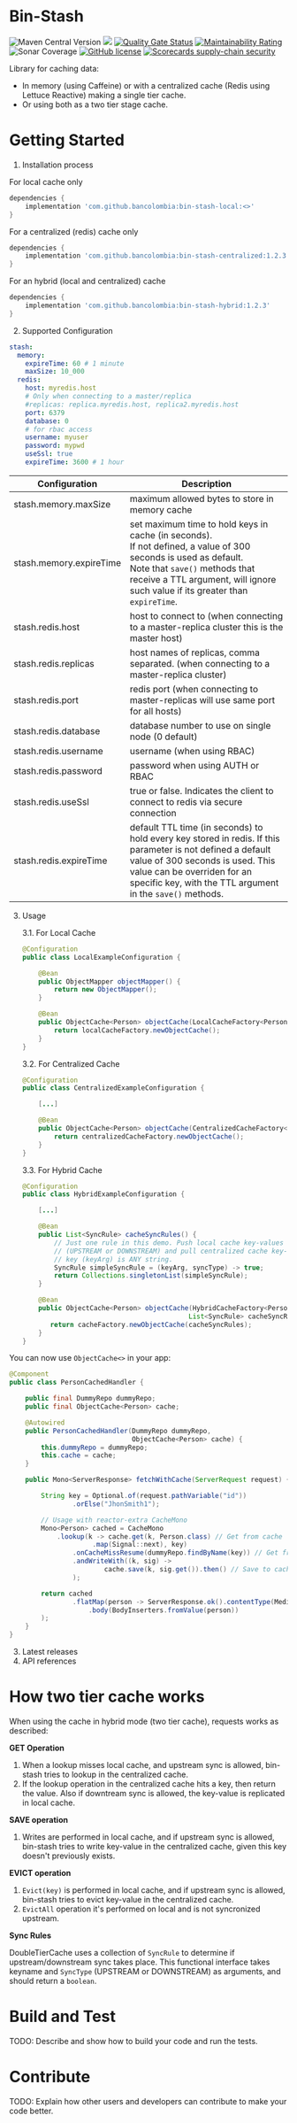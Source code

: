 # Bin-Stash 

![Maven Central Version](https://img.shields.io/maven-central/v/com.github.bancolombia/bin-stash-local)
![](https://github.com/bancolombia/bin-stash/workflows/Java%20CI%20with%20Gradle/badge.svg)
[![Quality Gate Status](https://sonarcloud.io/api/project_badges/measure?project=bancolombia_bin-stash&metric=alert_status)](https://sonarcloud.io/dashboard?id=bancolombia_bin-stash)
[![Maintainability Rating](https://sonarcloud.io/api/project_badges/measure?project=bancolombia_bin-stash&metric=sqale_rating)](https://sonarcloud.io/dashboard?id=bancolombia_bin-stash)
![Sonar Coverage](https://img.shields.io/sonar/coverage/bancolombia_bin-stash?server=https%3A%2F%2Fsonarcloud.io)
[![GitHub license](https://img.shields.io/github/license/Naereen/StrapDown.js.svg)](https://github.com/bancolombia/bin-stash/blob/master/LICENSE)
[![Scorecards supply-chain security](https://github.com/bancolombia/bin-stash/actions/workflows/scorecards-analysis.yml/badge.svg)](https://github.com/bancolombia/bin-stash/actions/workflows/scorecards-analysis.yml)

Library for caching data:

- In memory (using Caffeine) or with a centralized cache (Redis using Lettuce Reactive) making a single tier cache.
- Or using both as a two tier stage cache.

# Getting Started

1.	Installation process

For local cache only

```gradle
dependencies {
    implementation 'com.github.bancolombia:bin-stash-local:<>'
}
```

For a centralized (redis) cache only

```gradle
dependencies {
    implementation 'com.github.bancolombia:bin-stash-centralized:1.2.3'
}
```

For an hybrid (local and centralized) cache

```gradle
dependencies {
    implementation 'com.github.bancolombia:bin-stash-hybrid:1.2.3'
}
```

2.	Supported Configuration

```yaml
stash:
  memory:
    expireTime: 60 # 1 minute
    maxSize: 10_000
  redis:
    host: myredis.host
    # Only when connecting to a master/replica
    #replicas: replica.myredis.host, replica2.myredis.host
    port: 6379
    database: 0
    # for rbac access
    username: myuser
    password: mypwd
    useSsl: true
    expireTime: 3600 # 1 hour
```

| Configuration            | Description                                                                                                                                                                                                                                  |
--------------------------|----------------------------------------------------------------------------------------------------------------------------------------------------------------------------------------------------------------------------------------------
| stash.memory.maxSize     | maximum allowed bytes to store in memory cache                                                                                                                                                                                               |
| stash.memory.expireTime | set maximum time to hold keys in cache (in seconds).<br/> If not defined, a value of 300 seconds is used as default.<br/>Note that `save()` methods that receive a TTL argument, will ignore such value if its greater than `expireTime`.   |
| stash.redis.host         | host to connect to (when connecting to a master-replica cluster this is the master host)                                                                                                                                                     |
| stash.redis.replicas     | host names of replicas, comma separated. (when connecting to a master-replica cluster)                                                                                                                                                       |
| stash.redis.port         | redis port (when connecting to master-replicas will use same port for all hosts)                                                                                                                                                             |
| stash.redis.database     | database number to use on single node (0 default)                                                                                                                                                                                            |
| stash.redis.username     | username (when using RBAC)                                                                                                                                                                                                                   |
| stash.redis.password     | password when using AUTH or RBAC                                                                                                                                                                                                             |
| stash.redis.useSsl       | true or false. Indicates the client to connect to redis via secure connection                                                                                                                                                                |
| stash.redis.expireTime  | default TTL time (in seconds) to hold every key stored in redis. If this parameter is not defined a default value of 300 seconds is used. This value can be overriden for an specific key, with the TTL argument in the `save()` methods. |


3. Usage

    3.1. For Local Cache

    ```java
    @Configuration
    public class LocalExampleConfiguration {
    
        @Bean
        public ObjectMapper objectMapper() {
            return new ObjectMapper();
        }
    
        @Bean
        public ObjectCache<Person> objectCache(LocalCacheFactory<Person> localCacheFactory) {
            return localCacheFactory.newObjectCache();
        }
    }
    ```

   3.2. For Centralized Cache

    ```java
    @Configuration
    public class CentralizedExampleConfiguration {
    
        [...]
    
        @Bean
        public ObjectCache<Person> objectCache(CentralizedCacheFactory<> centralizedCacheFactory) {
            return centralizedCacheFactory.newObjectCache();
        }
    }
    ```

   3.3. For Hybrid Cache

    ```java
    @Configuration
    public class HybridExampleConfiguration {
    
        [...]
    
        @Bean
        public List<SyncRule> cacheSyncRules() {
            // Just one rule in this demo. Push local cache key-values to centralized cache, disregarding syncType 
            // (UPSTREAM or DOWNSTREAM) and pull centralized cache key-values to local cache when affected 
            // key (keyArg) is ANY string.
            SyncRule simpleSyncRule = (keyArg, syncType) -> true;
            return Collections.singletonList(simpleSyncRule);
        }  
    
        @Bean
        public ObjectCache<Person> objectCache(HybridCacheFactory<Person> cacheFactory,
                                              List<SyncRule> cacheSyncRules) {
           return cacheFactory.newObjectCache(cacheSyncRules);
        }
    }
    ```
   
You can now use `ObjectCache<>` in your app:

```java
@Component
public class PersonCachedHandler {

    public final DummyRepo dummyRepo;
    public final ObjectCache<Person> cache;

    @Autowired
    public PersonCachedHandler(DummyRepo dummyRepo,
                               ObjectCache<Person> cache) {
        this.dummyRepo = dummyRepo;
        this.cache = cache;
    }

    public Mono<ServerResponse> fetchWithCache(ServerRequest request) {

        String key = Optional.of(request.pathVariable("id"))
                .orElse("JhonSmith1");

        // Usage with reactor-extra CacheMono
        Mono<Person> cached = CacheMono
            .lookup(k -> cache.get(k, Person.class) // Get from cache
                     .map(Signal::next), key)
                .onCacheMissResume(dummyRepo.findByName(key)) // Get from some db repo
                .andWriteWith((k, sig) ->
                        cache.save(k, sig.get()).then() // Save to cache
                );

        return cached
                .flatMap(person -> ServerResponse.ok().contentType(MediaType.APPLICATION_JSON)
                    .body(BodyInserters.fromValue(person))
        );
    }
}
```
3.	Latest releases
4.	API references

# How two tier cache works

When using the cache in hybrid mode (two tier cache), requests works as described:

**GET Operation**

1. When a lookup misses local cache, and upstream sync is allowed, bin-stash tries to lookup in the centralized cache.
2. If the lookup operation in the centralized cache hits a key, then return the value. Also if downtream sync 
   is allowed, the key-value is replicated in local cache.
   
**SAVE operation**

1. Writes are performed in local cache, and if upstream sync is allowed, bin-stash tries to write key-value in the
   centralized cache, given this key doesn't previously exists.

**EVICT operation**

1. `Evict(key)` is performed in local cache, and if upstream sync is allowed, bin-stash tries to evict key-value in the
   centralized cache.
2. `EvictAll` operation it's performed on local and is not syncronized upstream.   

**Sync Rules**

DoubleTierCache uses a collection of `SyncRule` to determine if upstream/downstream sync takes place. 
This functional interface takes keyname and `SyncType` (UPSTREAM or DOWNSTREAM) as arguments, and should return 
a `boolean`.

# Build and Test
TODO: Describe and show how to build your code and run the tests. 

# Contribute
TODO: Explain how other users and developers can contribute to make your code better. 
